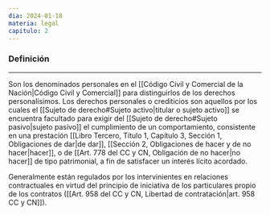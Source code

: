 ```yaml
---
dia: 2024-01-18
materia: legal
capitulo: 2
---
```

### Definición
---
Son los denominados personales en el [[Código Civil y Comercial de la Nación|Código Civil y Comercial]] para distinguirlos de los derechos personalísimos. Los derechos personales o crediticios son aquellos por los cuales el [[Sujeto de derecho#Sujeto activo|titular o sujeto activo]] se encuentra facultado para exigir del [[Sujeto de derecho#Sujeto pasivo|sujeto pasivo]] el cumplimiento de un comportamiento, consistente en una prestación [[Libro Tercero, Título 1, Capítulo 3, Sección 1, Obligaciones de dar|de dar]], [[Sección 2, Obligaciones de hacer y de no hacer|hacer]], o de [[Art. 778 del CC y CN, Obligación de no hacer|no hacer]] de tipo patrimonial, a fin de satisfacer un interés lícito acordado. 

Generalmente están regulados por los intervinientes en relaciones contractuales en virtud del principio de iniciativa de los particulares propio de los contratos ([[Art. 958 del CC y CN, Libertad de contratación|art. 958 CC y CN]]).